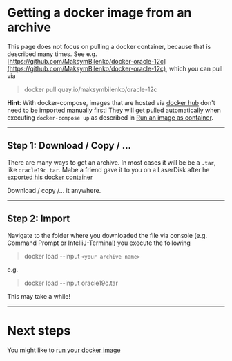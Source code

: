 # Getting a docker image from an archive

This page does not focus on pulling a docker container, because that is described many times. 
See e.g. [https://github.com/MaksymBilenko/docker-oracle-12c](https://github.com/MaksymBilenko/docker-oracle-12c), which you can pull via

> docker pull quay.io/maksymbilenko/oracle-12c 


**Hint**:
With docker-compose, images that are hosted via [docker hub](https://hub.docker.com/search?q=&type=image) don't need to be imported manually first!
They will get pulled automatically when executing `docker-compose up` as described in [Run an image as container](../step2/runDockerContainer.md).

---

## Step 1: Download / Copy / ...

There are many ways to get an archive. In most cases it will be be a `.tar`, like `oracle19c.tar`. 
Mabe a friend gave it to you on a LaserDisk after he [exported his docker container](../step3/exportDocker.md)

Download / copy /... it anywhere. 

---

## Step 2: Import

Navigate to the folder where you downloaded the file via console (e.g. Command Prompt or IntelliJ-Terminal) you  execute the following

> docker load --input `<your archive name>`

e.g.
> docker load --input oracle19c.tar

This may take a while!

---

# Next steps
You might like to [run your docker image](../step2/runDockerContainer.md)